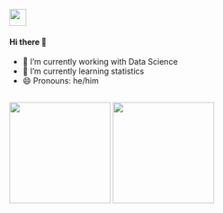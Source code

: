 <a href="https://www.linkedin.com/in/wesleysilva1992/" target="_blank"><img height= "30em" src="https://cdn.jsdelivr.net/gh/devicons/devicon/icons/linkedin/linkedin-original.svg" taget="_blank"></a>
#### Hi there 👋
- 🔭 I’m currently working with Data Science
- 🌱 I’m currently learning statistics
- 😄 Pronouns: he/him
##

<img height= "180em" src = "https://github-readme-stats.vercel.app/api?username=wesleysilva92&show_icons=true&theme=dracula&count_private=true"/>

<img height= "180em" src = "https://github-readme-stats.vercel.app/api/top-langs/?username=wesleysilva92&layout=compact"/>
